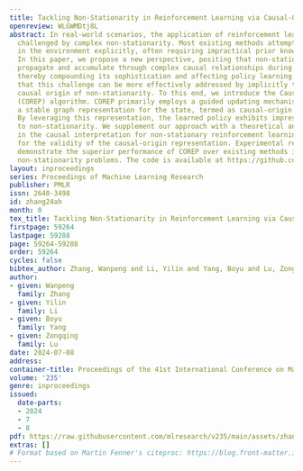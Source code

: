 ```yaml
---
title: Tackling Non-Stationarity in Reinforcement Learning via Causal-Origin Representation
openreview: WLGWMDtj8L
abstract: In real-world scenarios, the application of reinforcement learning is significantly
  challenged by complex non-stationarity. Most existing methods attempt to model changes
  in the environment explicitly, often requiring impractical prior knowledge of environments.
  In this paper, we propose a new perspective, positing that non-stationarity can
  propagate and accumulate through complex causal relationships during state transitions,
  thereby compounding its sophistication and affecting policy learning. We believe
  that this challenge can be more effectively addressed by implicitly tracing the
  causal origin of non-stationarity. To this end, we introduce the Causal-Origin REPresentation
  (COREP) algorithm. COREP primarily employs a guided updating mechanism to learn
  a stable graph representation for the state, termed as causal-origin representation.
  By leveraging this representation, the learned policy exhibits impressive resilience
  to non-stationarity. We supplement our approach with a theoretical analysis grounded
  in the causal interpretation for non-stationary reinforcement learning, advocating
  for the validity of the causal-origin representation. Experimental results further
  demonstrate the superior performance of COREP over existing methods in tackling
  non-stationarity problems. The code is available at https://github.com/PKU-RL/COREP.
layout: inproceedings
series: Proceedings of Machine Learning Research
publisher: PMLR
issn: 2640-3498
id: zhang24ah
month: 0
tex_title: Tackling Non-Stationarity in Reinforcement Learning via Causal-Origin Representation
firstpage: 59264
lastpage: 59288
page: 59264-59288
order: 59264
cycles: false
bibtex_author: Zhang, Wanpeng and Li, Yilin and Yang, Boyu and Lu, Zongqing
author:
- given: Wanpeng
  family: Zhang
- given: Yilin
  family: Li
- given: Boyu
  family: Yang
- given: Zongqing
  family: Lu
date: 2024-07-08
address:
container-title: Proceedings of the 41st International Conference on Machine Learning
volume: '235'
genre: inproceedings
issued:
  date-parts:
  - 2024
  - 7
  - 8
pdf: https://raw.githubusercontent.com/mlresearch/v235/main/assets/zhang24ah/zhang24ah.pdf
extras: []
# Format based on Martin Fenner's citeproc: https://blog.front-matter.io/posts/citeproc-yaml-for-bibliographies/
---
```

